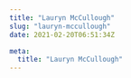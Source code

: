```yaml
---
title: "Lauryn McCullough"
slug: "lauryn-mccullough"
date: 2021-02-20T06:51:34Z

meta:
  title: "Lauryn McCullough"
---
```


